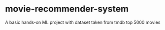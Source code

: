 # movie-recommender-system
A basic hands-on ML project with dataset taken from tmdb top 5000 movies
